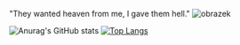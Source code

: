 "They wanted heaven from me, I gave them hell."
![obrazek](https://user-images.githubusercontent.com/59232422/156648956-90b5fa22-2b3b-43fa-a344-59617b8e57ab.png)



![Anurag's GitHub stats](https://github-readme-stats.vercel.app/api?username=Sebight&count_private=true&show_icons=true&theme=radical)
[![Top Langs](https://github-readme-stats.vercel.app/api/top-langs/?username=Sebight&theme=radical&hide=shaderlab,hlsl)](https://github.com/anuraghazra/github-readme-stats)

